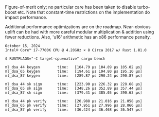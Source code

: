 Figure-of-merit only; no particular care has been taken to disable turbo-boost etc.
Note that constant-time restrictions on the implementation do impact performance.

Additional performance optimizations are on the roadmap. Near-obvious uplift can be 
had with more careful modular multiplication & addition using fewer reductions. Also, 
'u16' arithmetic has an x86 performance penalty.

~~~
October 15, 2024
Intel® Core™ i7-7700K CPU @ 4.20GHz × 8 Circa 2017 w/ Rust 1.81.0

$ RUSTFLAGS="-C target-cpu=native" cargo bench

ml_dsa_44 keygen        time:   [104.79 µs 104.89 µs 105.02 µs]
ml_dsa_65 keygen        time:   [194.61 µs 194.80 µs 195.10 µs]
ml_dsa_87 keygen        time:   [289.87 µs 290.24 µs 290.87 µs]

ml_dsa_44 sk sign       time:   [223.90 µs 226.32 µs 228.68 µs]
ml_dsa_65 sk sign       time:   [348.26 µs 352.89 µs 357.44 µs]
ml_dsa_87 sk sign       time:   [379.41 µs 385.05 µs 390.63 µs]

ml_dsa_44 pk verify     time:   [20.988 µs 21.016 µs 21.058 µs]
ml_dsa_65 pk verify     time:   [27.951 µs 27.996 µs 28.066 µs]
ml_dsa_87 pk verify     time:   [36.424 µs 36.468 µs 36.547 µs]
~~~